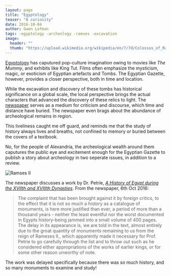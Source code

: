 ```yaml
---
layout: page
title: "Egyptology"
teaser: "A curiosity"
date: 2016-10-04
author: Gwen Lofman
tags: -egyptology -archeology -ramses -excavation
image:
  header: ""
  thumb: "https://upload.wikimedia.org/wikipedia/en/7/7d/Colossus_of_Ramesses_II_restored.jpg"
---
```

[Egyptology](https://www.britannica.com/science/Egyptology) has caputured pop-culture imagination owing to movies like _The Mummy_, and exhibits like King Tut.  Films often emphasize the mysticism, magic, or exoticism of Egyptian artefacts and Tombs.  The Egyptian Gazette, however, provides a closer perspective, both in time and location.

While the excavation and discovery of these tombs has historical significance on a global scale, the local perspective brings the actual characters that advanced the discovery of these relics to light.  The [newspaper](https://github.com/Lionex/dig-eg-gaz/blob/7dbde112756552ed412ee7145eb84208ffe34fd4/ocr/1905-10-06-p3.txt#L88) serves as a medium for criticism and discourse, which time and distance have buried.  The newspaper even brags about the abundance of archeological remains in region.

This liveliness caught me off guard, and reminds me that the study of history always lives and breaths, not confined to memory or buried between the covers of a textbook.

No, for the people of Alexandria, the archeological wealth around them caputures the public eye and excitement enough for the Egyptian Gazette to publish a story about archeology in two seperate issues, in addition to a review.

![Ramses II](https://upload.wikimedia.org/wikipedia/en/7/7d/Colossus_of_Ramesses_II_restored.jpg)

The newspaper discusses a work by Dr. Petrie, _[A History of Egypt during the XVIIth and XVIIIth Dynasties](https://archive.org/details/cu31924085360844)_. From the newspaper, 6th Oct 2016:

> The complaint that has been brought against it by foreign critics, to the effect that it is not so much a history as a catalogue of monuments, is here more justified than ever, a period of more than a thousand years - neither the least eventful nor the worst documented in Egypts history-being jammed into a small volume of 400 pages. The delay in its appearance is, we are told in the text, almost entirely due to the groat quantity of monuments remaining to us from the reign of Rameses II., which apparently made it necessary for Prof. Petrie to go carefully through the list and to throw out such as he considered either appropriations of the works of earlier kings, or for some other reason unworthy of note.

The work was delayed specifically because there was _so_ much history, and so many monuments to examine and study!

